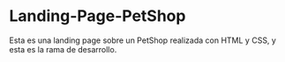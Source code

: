 # Landing-Page-PetShop
Esta es una landing page sobre un PetShop realizada con HTML y CSS, y esta es la rama de desarrollo.
